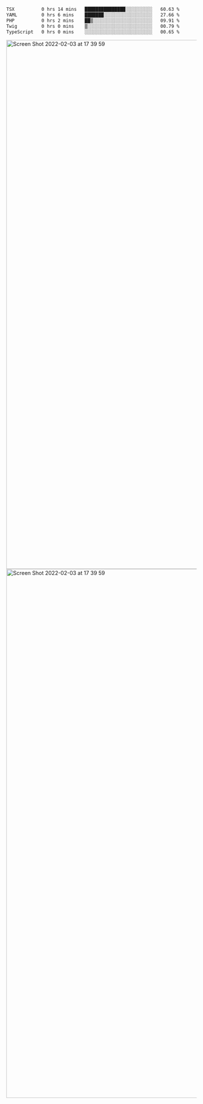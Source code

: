 <!--START_SECTION:waka-->

```txt
TSX          0 hrs 14 mins   ███████████████░░░░░░░░░░   60.63 %
YAML         0 hrs 6 mins    ███████░░░░░░░░░░░░░░░░░░   27.66 %
PHP          0 hrs 2 mins    ██▒░░░░░░░░░░░░░░░░░░░░░░   09.91 %
Twig         0 hrs 0 mins    ▒░░░░░░░░░░░░░░░░░░░░░░░░   00.79 %
TypeScript   0 hrs 0 mins    ░░░░░░░░░░░░░░░░░░░░░░░░░   00.65 %
```

<!--END_SECTION:waka-->

<img width="1400" alt="Screen Shot 2022-02-03 at 17 39 59" src="https://user-images.githubusercontent.com/45716542/152387304-f2b60485-53a6-4f4b-a818-5cefb1b0c0ae.png">
<img width="1400" alt="Screen Shot 2022-02-03 at 17 39 59" src="https://user-images.githubusercontent.com/45716542/152387273-ea5cdf21-2a45-44da-8bef-00c1763b1d42.png">
